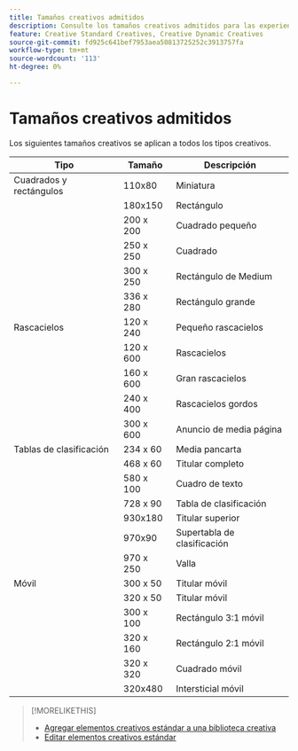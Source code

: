 ```yaml
---
title: Tamaños creativos admitidos
description: Consulte los tamaños creativos admitidos para las experiencias publicitarias.
feature: Creative Standard Creatives, Creative Dynamic Creatives
source-git-commit: fd925c641bef7953aea50813725252c3913757fa
workflow-type: tm+mt
source-wordcount: '113'
ht-degree: 0%

---
```


# Tamaños creativos admitidos

<!-- verify the description for 320x160 (I'm guessing mobile 2:1 rectangle?) and 930x180 (GGL says top banner)?) -->

Los siguientes tamaños creativos se aplican a todos los tipos creativos.

<!-- 
| Squares and Rectangles | 110x80 | Thumbnail |
| | 640x360 | Video |
-->

| Tipo | Tamaño | Descripción |
| --- | --- | --- |
| Cuadrados y rectángulos | 110x80 | Miniatura |
| | 180x150 | Rectángulo |
| | 200 x 200 | Cuadrado pequeño |
| | 250 x 250 | Cuadrado |
| | 300 x 250 | Rectángulo de Medium |
| | 336 x 280 | Rectángulo grande |
| Rascacielos | 120 x 240 | Pequeño rascacielos |
| | 120 x 600 | Rascacielos |
| | 160 x 600 | Gran rascacielos |
| | 240 x 400 | Rascacielos gordos |
| | 300 x 600 | Anuncio de media página |
| Tablas de clasificación | 234 x 60 | Media pancarta |
| | 468 x 60 | Titular completo |
| | 580 x 100 | Cuadro de texto |
| | 728 x 90 | Tabla de clasificación |
| | 930x180 | Titular superior |
| | 970x90 | Supertabla de clasificación |
| | 970 x 250 | Valla |
| Móvil | 300 x 50 | Titular móvil |
| | 320 x 50 | Titular móvil |
| | 300 x 100 | Rectángulo 3:1 móvil |
| | 320 x 160 | Rectángulo 2:1 móvil |
| | 320 x 320 | Cuadrado móvil |
| | 320x480 | Intersticial móvil |

>[!MORELIKETHIS]
>
>* [Agregar elementos creativos estándar a una biblioteca creativa](creative-add-standard.md)
>* [Editar elementos creativos estándar](/help/creative/creative-libraries/creative-edit-standard.md)
